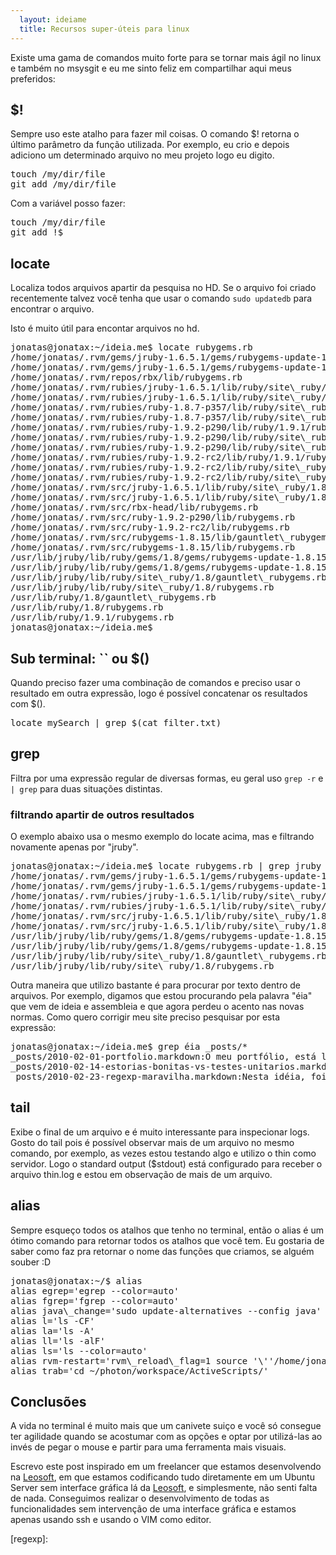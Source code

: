 ```yaml
---
  layout: ideiame
  title: Recursos super-úteis para linux 
---
```


Existe uma gama de comandos muito forte para se tornar mais ágil no linux e também no msysgit e eu me sinto feliz em compartilhar aqui meus preferidos:

##  $!

Sempre uso este atalho para fazer mil coisas. O comando $! retorna o último parâmetro da função utilizada. Por exemplo, eu crio e depois adiciono um determinado arquivo no meu projeto logo eu digito.

<pre>
touch /my/dir/file
git add /my/dir/file
</pre>

Com a variável posso fazer:

<pre>
touch /my/dir/file
git add !$
</pre>

## locate

Localiza todos arquivos apartir da pesquisa no HD. Se o arquivo foi criado recentemente talvez você tenha que usar o comando `sudo updatedb` para encontrar o arquivo.

Isto é muito útil para encontar arquivos no hd.

<pre>
jonatas@jonatax:~/ideia.me$ locate rubygems.rb
/home/jonatas/.rvm/gems/jruby-1.6.5.1/gems/rubygems-update-1.8.15/lib/gauntlet\_rubygems.rb
/home/jonatas/.rvm/gems/jruby-1.6.5.1/gems/rubygems-update-1.8.15/lib/rubygems.rb
/home/jonatas/.rvm/repos/rbx/lib/rubygems.rb
/home/jonatas/.rvm/rubies/jruby-1.6.5.1/lib/ruby/site\_ruby/1.8/gauntlet\_rubygems.rb
/home/jonatas/.rvm/rubies/jruby-1.6.5.1/lib/ruby/site\_ruby/1.8/rubygems.rb
/home/jonatas/.rvm/rubies/ruby-1.8.7-p357/lib/ruby/site\_ruby/1.8/gauntlet\_rubygems.rb
/home/jonatas/.rvm/rubies/ruby-1.8.7-p357/lib/ruby/site\_ruby/1.8/rubygems.rb
/home/jonatas/.rvm/rubies/ruby-1.9.2-p290/lib/ruby/1.9.1/rubygems.rb
/home/jonatas/.rvm/rubies/ruby-1.9.2-p290/lib/ruby/site\_ruby/1.9.1/gauntlet\_rubygems.rb
/home/jonatas/.rvm/rubies/ruby-1.9.2-p290/lib/ruby/site\_ruby/1.9.1/rubygems.rb
/home/jonatas/.rvm/rubies/ruby-1.9.2-rc2/lib/ruby/1.9.1/rubygems.rb
/home/jonatas/.rvm/rubies/ruby-1.9.2-rc2/lib/ruby/site\_ruby/1.9.1/gauntlet\_rubygems.rb
/home/jonatas/.rvm/rubies/ruby-1.9.2-rc2/lib/ruby/site\_ruby/1.9.1/rubygems.rb
/home/jonatas/.rvm/src/jruby-1.6.5.1/lib/ruby/site\_ruby/1.8/gauntlet\_rubygems.rb
/home/jonatas/.rvm/src/jruby-1.6.5.1/lib/ruby/site\_ruby/1.8/rubygems.rb
/home/jonatas/.rvm/src/rbx-head/lib/rubygems.rb
/home/jonatas/.rvm/src/ruby-1.9.2-p290/lib/rubygems.rb
/home/jonatas/.rvm/src/ruby-1.9.2-rc2/lib/rubygems.rb
/home/jonatas/.rvm/src/rubygems-1.8.15/lib/gauntlet\_rubygems.rb
/home/jonatas/.rvm/src/rubygems-1.8.15/lib/rubygems.rb
/usr/lib/jruby/lib/ruby/gems/1.8/gems/rubygems-update-1.8.15/lib/gauntlet\_rubygems.rb
/usr/lib/jruby/lib/ruby/gems/1.8/gems/rubygems-update-1.8.15/lib/rubygems.rb
/usr/lib/jruby/lib/ruby/site\_ruby/1.8/gauntlet\_rubygems.rb
/usr/lib/jruby/lib/ruby/site\_ruby/1.8/rubygems.rb
/usr/lib/ruby/1.8/gauntlet\_rubygems.rb
/usr/lib/ruby/1.8/rubygems.rb
/usr/lib/ruby/1.9.1/rubygems.rb
jonatas@jonatax:~/ideia.me$ 
</pre>


## Sub terminal: `` ou $()

Quando preciso fazer uma combinação de comandos e preciso usar o resultado em outra expressão, logo é possível concatenar os resultados com $().

<pre>
locate mySearch | grep $(cat filter.txt)
</pre>

## grep

Filtra por uma expressão regular de diversas formas, eu geral uso `grep -r` e `| grep` para duas situações distintas.

### filtrando apartir de outros resultados

O exemplo abaixo usa o mesmo exemplo do locate acima, mas e filtrando novamente apenas por "jruby".

<pre>
jonatas@jonatax:~/ideia.me$ locate rubygems.rb | grep jruby
/home/jonatas/.rvm/gems/jruby-1.6.5.1/gems/rubygems-update-1.8.15/lib/gauntlet\_rubygems.rb
/home/jonatas/.rvm/gems/jruby-1.6.5.1/gems/rubygems-update-1.8.15/lib/rubygems.rb
/home/jonatas/.rvm/rubies/jruby-1.6.5.1/lib/ruby/site\_ruby/1.8/gauntlet\_rubygems.rb
/home/jonatas/.rvm/rubies/jruby-1.6.5.1/lib/ruby/site\_ruby/1.8/rubygems.rb
/home/jonatas/.rvm/src/jruby-1.6.5.1/lib/ruby/site\_ruby/1.8/gauntlet\_rubygems.rb
/home/jonatas/.rvm/src/jruby-1.6.5.1/lib/ruby/site\_ruby/1.8/rubygems.rb
/usr/lib/jruby/lib/ruby/gems/1.8/gems/rubygems-update-1.8.15/lib/gauntlet\_rubygems.rb
/usr/lib/jruby/lib/ruby/gems/1.8/gems/rubygems-update-1.8.15/lib/rubygems.rb
/usr/lib/jruby/lib/ruby/site\_ruby/1.8/gauntlet\_rubygems.rb
/usr/lib/jruby/lib/ruby/site\_ruby/1.8/rubygems.rb
</pre>

Outra maneira que utilizo bastante é para procurar por texto dentro de arquivos. Por exemplo, digamos que estou procurando pela palavra "éia" que vem de ideia e assembleia e que agora perdeu o acento nas novas normas. Como quero corrigir meu site preciso pesquisar por esta expressão:

<pre>
jonatas@jonatax:~/ideia.me$ grep éia _posts/*
_posts/2010-02-01-portfolio.markdown:O meu portfólio, está ligado a todos os trabalhos que venho realizando e gostei muito da idéia de compartilhar e mante-lo aqui.
_posts/2010-02-14-estorias-bonitas-vs-testes-unitarios.markdown:Após ter saído da Leosoft, dia 11 voltei lá pela primeira vez, e foi para se reunir com o pessoal e fazermos um [coding dojo][coding-dojo] sobre TDD e BDD. Seguindo a idéia da [url anterior][coding-dojo], como exemplo para o evento, usamos um problema que implica em converter uma sintaxe de sql do Access para o padrão do Postgresql.
_posts/2010-02-23-regexp-maravilha.markdown:Nesta idéia, foi simples de converter todos os códigos Oracle que havia diferença de sintaxe usando um Hash de casos:
</pre>

## tail

Exibe o final de um arquivo e é muito interessante para inspecionar logs. Gosto do tail pois é possível observar mais de um arquivo no mesmo comando, por exemplo, as vezes estou testando algo e utilizo o thin como servidor. Logo o standard output ($stdout) está configurado para receber o arquivo thin.log e estou em observação de mais de um arquivo. 

## alias

Sempre esqueço todos os atalhos que tenho no terminal, então o alias é um ótimo comando para retornar todos os atalhos que você tem. Eu gostaria de saber como faz pra retornar o nome das funções que criamos, se alguém souber  :D

<pre>
jonatas@jonatax:~/$ alias
alias egrep='egrep --color=auto'
alias fgrep='fgrep --color=auto'
alias java\_change='sudo update-alternatives --config java'
alias l='ls -CF'
alias la='ls -A'
alias ll='ls -alF'
alias ls='ls --color=auto'
alias rvm-restart='rvm\_reload\_flag=1 source '\''/home/jonatas/.rvm/scripts/rvm'\'''
alias trab='cd ~/photon/workspace/ActiveScripts/'
</pre>


## Conclusões

A vida no terminal é muito mais que um canivete suiço e você só consegue ter agilidade quando se acostumar com as opções e optar por utilizá-las ao invés de pegar o mouse e partir para uma ferramenta mais visuais. 

Escrevo este post inspirado em um freelancer que estamos desenvolvendo na [Leosoft], em que estamos codificando tudo diretamente em um Ubuntu Server sem interface gráfica lá da [Leosoft], e simplesmente, não senti falta de nada. Conseguimos realizar o desenvolvimento de todas as funcionalidades sem intervenção de uma interface gráfica e estamos apenas usando ssh e usando o VIM como editor.


[Leosoft]: www.leosoft.com.br
[vim]: 
[grep]:
[regexp]:

